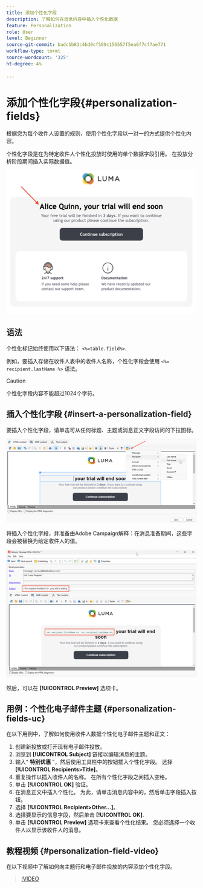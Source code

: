 ```yaml
---
title: 添加个性化字段
description: 了解如何在消息内容中插入个性化数据
feature: Personalization
role: User
level: Beginner
source-git-commit: badcbb83c4bd0cf509c156557f5ea6f7cf7ae771
workflow-type: tm+mt
source-wordcount: '325'
ht-degree: 4%

---
```



# 添加个性化字段{#personalization-fields}

根据您为每个收件人设置的规则，使用个性化字段以一对一的方式提供个性化内容。

个性化字段是在为特定收件人个性化投放时使用的单个数据字段引用。 在投放分析阶段期间插入实际数据值。

![消息个性化示例](assets/perso-name-sample.png)

## 语法

个性化标记始终使用以下语法： `<%=table.field%>`.

例如，要插入存储在收件人表中的收件人名称，个性化字段会使用 `<%= recipient.lastName %>` 语法。

>[!CAUTION]
>
>个性化字段内容不能超过1024个字符。

## 插入个性化字段 {#insert-a-personalization-field}

要插入个性化字段，请单击可从任何标题、主题或消息正文字段访问的下拉图标。

![插入个性化字段](assets/perso-field-insert.png)

将插入个性化字段，并准备由Adobe Campaign解释：在消息准备期间，这些字段会被替换为给定收件人的值。

![电子邮件中的个性化字段](assets/perso-fields-in-msg.png)

然后，可以在 **[!UICONTROL Preview]** 选项卡。

<!--Learn more about message preview in [this page]().-->

## 用例：个性化电子邮件主题 {#personalization-fields-uc}

在以下用例中，了解如何使用收件人数据个性化电子邮件主题和正文：

1. 创建新投放或打开现有电子邮件投放。
1. 浏览到 **[!UICONTROL Subject]** 链接以编辑消息的主题。
1. 输入“ **特别优惠** ”，然后使用工具栏中的按钮插入个性化字段。 选择 **[!UICONTROL Recipients>Title]**。
1. 重复操作以插入收件人的名称。 在所有个性化字段之间插入空格。
1. 单击 **[!UICONTROL OK]** 验证。
1. 在消息正文中插入个性化。 为此，请单击消息内容中的，然后单击字段插入按钮。
1. 选择 **[!UICONTROL Recipient>Other...]**。
1. 选择要显示的信息字段，然后单击 **[!UICONTROL OK]**.
1. 单击 **[!UICONTROL Preview]** 选项卡来查看个性化结果。 您必须选择一个收件人以显示该收件人的消息。



## 教程视频 {#personalization-field-video}

在以下视频中了解如何向主题行和电子邮件投放的内容添加个性化字段。

>[!VIDEO](https://video.tv.adobe.com/v/24925?quality=12)

